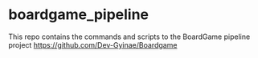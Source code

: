 # boardgame_pipeline

This repo contains the commands and scripts to the BoardGame pipeline project
https://github.com/Dev-Gyinae/Boardgame
